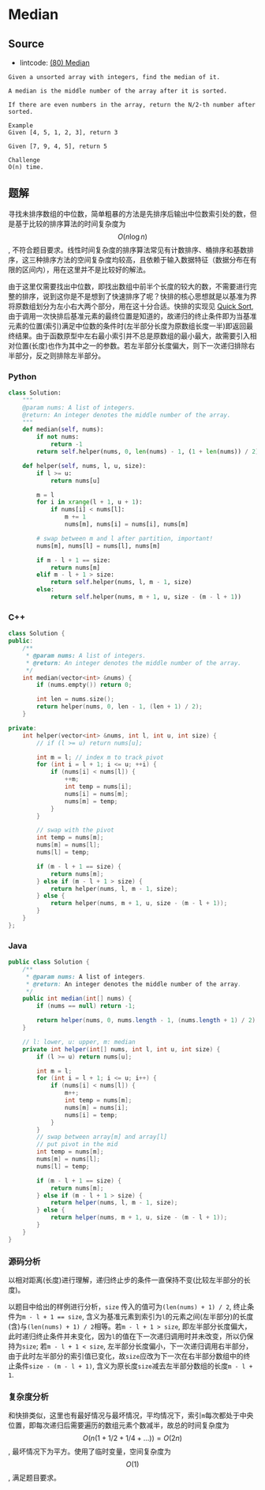 # Median

## Source

- lintcode: [(80) Median](http://www.lintcode.com/en/problem/median/)

```
Given a unsorted array with integers, find the median of it.

A median is the middle number of the array after it is sorted.

If there are even numbers in the array, return the N/2-th number after sorted.

Example
Given [4, 5, 1, 2, 3], return 3

Given [7, 9, 4, 5], return 5

Challenge
O(n) time.
```

## 题解

寻找未排序数组的中位数，简单粗暴的方法是先排序后输出中位数索引处的数，但是基于比较的排序算法的时间复杂度为 $$O(n \log n)$$, 不符合题目要求。线性时间复杂度的排序算法常见有计数排序、桶排序和基数排序，这三种排序方法的空间复杂度均较高，且依赖于输入数据特征（数据分布在有限的区间内），用在这里并不是比较好的解法。

由于这里仅需要找出中位数，即找出数组中前半个长度的较大的数，不需要进行完整的排序，说到这你是不是想到了快速排序了呢？快排的核心思想就是以基准为界将原数组划分为左小右大两个部分，用在这十分合适。快排的实现见 [Quick Sort](http://algorithm.yuanbin.me/zh-hans/basics_sorting/quick_sort.html), 由于调用一次快排后基准元素的最终位置是知道的，故递归的终止条件即为当基准元素的位置(索引)满足中位数的条件时(左半部分长度为原数组长度一半)即返回最终结果。由于函数原型中左右最小索引并不总是原数组的最小最大，故需要引入相对位置(长度)也作为其中之一的参数。若左半部分长度偏大，则下一次递归排除右半部分，反之则排除左半部分。

### Python

```python
class Solution:
    """
    @param nums: A list of integers.
    @return: An integer denotes the middle number of the array.
    """
    def median(self, nums):
        if not nums:
            return -1
        return self.helper(nums, 0, len(nums) - 1, (1 + len(nums)) / 2)

    def helper(self, nums, l, u, size):
        if l >= u:
            return nums[u]

        m = l
        for i in xrange(l + 1, u + 1):
            if nums[i] < nums[l]:
                m += 1
                nums[m], nums[i] = nums[i], nums[m]

        # swap between m and l after partition, important!
        nums[m], nums[l] = nums[l], nums[m]

        if m - l + 1 == size:
            return nums[m]
        elif m - l + 1 > size:
            return self.helper(nums, l, m - 1, size)
        else:
            return self.helper(nums, m + 1, u, size - (m - l + 1))
```

### C++

```c++
class Solution {
public:
    /**
     * @param nums: A list of integers.
     * @return: An integer denotes the middle number of the array.
     */
    int median(vector<int> &nums) {
        if (nums.empty()) return 0;

        int len = nums.size();
        return helper(nums, 0, len - 1, (len + 1) / 2);
    }

private:
    int helper(vector<int> &nums, int l, int u, int size) {
        // if (l >= u) return nums[u];

        int m = l; // index m to track pivot
        for (int i = l + 1; i <= u; ++i) {
            if (nums[i] < nums[l]) {
                ++m;
                int temp = nums[i];
                nums[i] = nums[m];
                nums[m] = temp;
            }
        }

        // swap with the pivot
        int temp = nums[m];
        nums[m] = nums[l];
        nums[l] = temp;

        if (m - l + 1 == size) {
            return nums[m];
        } else if (m - l + 1 > size) {
            return helper(nums, l, m - 1, size);
        } else {
            return helper(nums, m + 1, u, size - (m - l + 1));
        }
    }
};
```

### Java

```java
public class Solution {
    /**
     * @param nums: A list of integers.
     * @return: An integer denotes the middle number of the array.
     */
    public int median(int[] nums) {
        if (nums == null) return -1;

        return helper(nums, 0, nums.length - 1, (nums.length + 1) / 2);
    }

    // l: lower, u: upper, m: median
    private int helper(int[] nums, int l, int u, int size) {
        if (l >= u) return nums[u];

        int m = l;
        for (int i = l + 1; i <= u; i++) {
            if (nums[i] < nums[l]) {
                m++;
                int temp = nums[m];
                nums[m] = nums[i];
                nums[i] = temp;
            }
        }
        // swap between array[m] and array[l]
        // put pivot in the mid
        int temp = nums[m];
        nums[m] = nums[l];
        nums[l] = temp;

        if (m - l + 1 == size) {
            return nums[m];
        } else if (m - l + 1 > size) {
            return helper(nums, l, m - 1, size);
        } else {
            return helper(nums, m + 1, u, size - (m - l + 1));
        }
    }
}
```

### 源码分析

以相对距离(长度)进行理解，递归终止步的条件一直保持不变(比较左半部分的长度)。

以题目中给出的样例进行分析，`size` 传入的值可为`(len(nums) + 1) / 2`, 终止条件为`m - l + 1 == size`, 含义为基准元素到索引为`l`的元素之间(左半部分)的长度(含)与`(len(nums) + 1) / 2`相等。若`m - l + 1 > size`, 即左半部分长度偏大，此时递归终止条件并未变化，因为`l`的值在下一次递归调用时并未改变，所以仍保持为`size`; 若`m - l + 1 < size`, 左半部分长度偏小，下一次递归调用右半部分，由于此时左半部分的索引值已变化，故`size`应改为下一次在右半部分数组中的终止条件`size - (m - l + 1)`, 含义为原长度`size`减去左半部分数组的长度`m - l + 1`.

### 复杂度分析

和快排类似，这里也有最好情况与最坏情况，平均情况下，索引`m`每次都处于中央位置，即每次递归后需要遍历的数组元素个数减半，故总的时间复杂度为 $$O(n (1 + 1/2 + 1/4 + ...)) = O(2n)$$, 最坏情况下为平方。使用了临时变量，空间复杂度为 $$O(1)$$, 满足题目要求。
